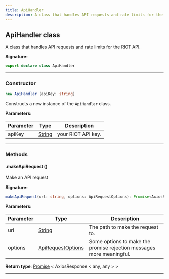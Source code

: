 ```yaml
---
title: ApiHandler
description: A class that handles API requests and rate limits for the RIOT API.
---
```


## ApiHandler class

A class that handles API requests and rate limits for the RIOT API.

**Signature:**

```ts
export declare class ApiHandler 
```

---

### Constructor

```ts
new ApiHandler (apiKey: string)
```

Constructs a new instance of the `ApiHandler` class.

**Parameters:**

| Parameter | Type | Description |
| --------- | ---- | ----------- |
| apiKey | [String](https://developer.mozilla.org/en-US/docs/Web/JavaScript/Reference/Global_Objects/String) | your RIOT API key. |
---

### Methods

#### .makeApiRequest ()

Make an API request




**Signature:**

```ts
makeApiRequest(url: string, options: ApiRequestOptions): Promise<AxiosResponse<any, any>>;
```

**Parameters:**

| Parameter | Type | Description |
| --------- | ---- | ----------- |
| url | [String](https://developer.mozilla.org/en-US/docs/Web/JavaScript/Reference/Global_Objects/String) | The path to make the request to. |
| options | [ApiRequestOptions](/api/ApiRequestOptions.md) | Some options to make the promise rejection messages more meaningful. |

**Return type**: [Promise](https://developer.mozilla.org/en-US/docs/Web/JavaScript/Reference/Global_Objects/Promise) \< AxiosResponse \< any, any \> \>

---

